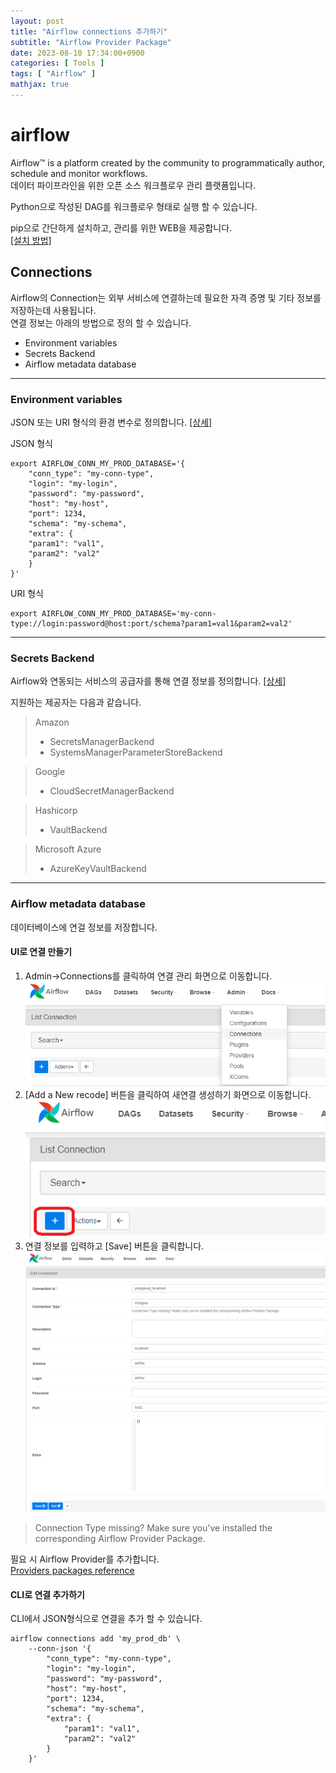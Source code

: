 ```yaml
---
layout: post
title: "Airflow connections 추가하기"
subtitle: "Airflow Provider Package"
date: 2023-08-10 17:34:00+0900
categories: [ Tools ]
tags: [ "Airflow" ]
mathjax: true
---
```


# airflow
Airflow™ is a platform created by the community to programmatically author, schedule and monitor workflows.  
데이터 파이프라인을 위한 오픈 소스 워크플로우 관리 플랫폼입니다.  

Python으로 작성된 DAG를 워크플로우 형태로 실행 할 수 있습니다.  

pip으로 간단하게 설치하고, 관리를 위한 WEB을 제공합니다.   
[[설치 방법]](https://airflow.apache.org/docs/apache-airflow/stable/start.html)


## Connections
Airflow의 Connection는 외부 서비스에 연결하는데 필요한 자격 증명 및 기타 정보를 저장하는데 사용됩니다.  
연결 정보는 아래의 방법으로 정의 할 수 있습니다. 
- Environment variables
- Secrets Backend
- Airflow metadata database

---

### Environment variables
JSON 또는 URI 형식의 환경 변수로 정의합니다. [[상세]](https://airflow.apache.org/docs/apache-airflow/stable/howto/connection.html#environment-variables-connections)

JSON 형식
```shell
export AIRFLOW_CONN_MY_PROD_DATABASE='{
    "conn_type": "my-conn-type",
    "login": "my-login",
    "password": "my-password",
    "host": "my-host",
    "port": 1234,
    "schema": "my-schema",
    "extra": {
    "param1": "val1",
    "param2": "val2"
    }
}'
```

URI 형식
```shell
export AIRFLOW_CONN_MY_PROD_DATABASE='my-conn-type://login:password@host:port/schema?param1=val1&param2=val2'
```

---

### Secrets Backend  
Airflow와 연동되는 서비스의 공급자를 통해 연결 정보를 정의합니다.  [[상세]](https://airflow.apache.org/docs/apache-airflow/stable/security/secrets/secrets-backend/index.html#community-secret-backends)

지원하는 제공자는 다음과 같습니다.  
> Amazon
> - SecretsManagerBackend
> - SystemsManagerParameterStoreBackend  

> Google
> - CloudSecretManagerBackend

> Hashicorp
> - VaultBackend

> Microsoft Azure
> - AzureKeyVaultBackend

---

### Airflow metadata database
데이터베이스에 연걸 정보를 저장합니다.  

#### UI로 연결 만들기
1. Admin->Connections를 클릭하여 연결 관리 화면으로 이동합니다.  
   ![img](/resource/2023/20230810/20230810-img-1.png)  
2. [Add a New recode] 버튼을 클릭하여 새연결 생성하기 화면으로 이동합니다.  
   ![img](/resource/2023/20230810/20230810-img-2.png)
3. 연결 정보를 입력하고 [Save] 버튼을 클릭합니다.  
   ![img](/resource/2023/20230810/20230810-img-3.png)

> Connection Type missing? Make sure you've installed the corresponding Airflow Provider Package.  

필요 시 Airflow Provider를 추가합니다.  
[Providers packages reference](https://airflow.apache.org/docs/apache-airflow-providers/packages-ref.html)  

#### CLI로 연결 추가하기
CLI에서 JSON형식으로 연결을 추가 할 수 있습니다.  
```shell
airflow connections add 'my_prod_db' \
    --conn-json '{
        "conn_type": "my-conn-type",
        "login": "my-login",
        "password": "my-password",
        "host": "my-host",
        "port": 1234,
        "schema": "my-schema",
        "extra": {
            "param1": "val1",
            "param2": "val2"
        }
    }'
```